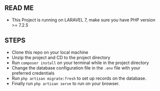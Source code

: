## READ ME
- This Project is running on LARAVEL 7, make sure you have PHP version >= 7.2.5

## STEPS
- Clone this repo on your local machine
- Unzip the project and CD to the project directory
- Run `composer install` on your terminal while in the project directory
- Change the database configuration file in the `.env` file with your preferred credentials
- Run `php artisan migrate:fresh` to set up records on the database.
- Finally run `php artisan serve` to run on your browser.
